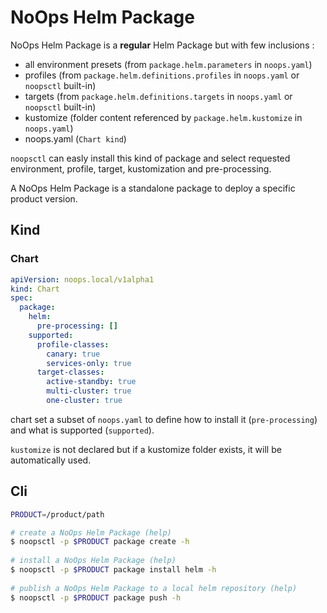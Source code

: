 # NoOps Helm Package

NoOps Helm Package is a **regular** Helm Package but with few inclusions :

- all environment presets
  (from `package.helm.parameters` in `noops.yaml`)
- profiles
  (from `package.helm.definitions.profiles` in `noops.yaml` or `noopsctl` built-in)
- targets
  (from `package.helm.definitions.targets` in `noops.yaml` or `noopsctl` built-in)
- kustomize
  (folder content referenced by `package.helm.kustomize` in `noops.yaml`)
- noops.yaml (`Chart kind`)

`noopsctl` can easly install this kind of package and select requested environment, profile, target, kustomization and pre-processing.

A NoOps Helm Package is a standalone package to deploy a specific product version.

## Kind

### Chart

```yaml
apiVersion: noops.local/v1alpha1
kind: Chart
spec:
  package:
    helm:
      pre-processing: []
    supported:
      profile-classes:
        canary: true
        services-only: true
      target-classes:
        active-standby: true
        multi-cluster: true
        one-cluster: true

```

chart set a subset of `noops.yaml` to define how to install it (`pre-processing`) and what is supported (`supported`).

`kustomize` is not declared but if a kustomize folder exists, it will be automatically used.

## Cli

```bash
PRODUCT=/product/path

# create a NoOps Helm Package (help)
$ noopsctl -p $PRODUCT package create -h
  
# install a NoOps Helm Package (help)
$ noopsctl -p $PRODUCT package install helm -h
  
# publish a NoOps Helm Package to a local helm repository (help)
$ noopsctl -p $PRODUCT package push -h
```

